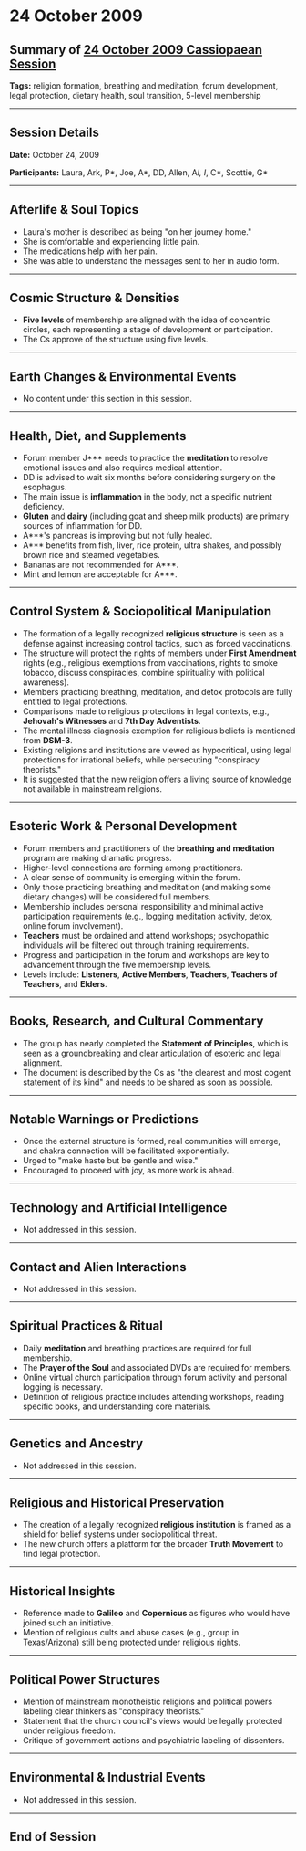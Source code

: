 # 24 October 2009

## Summary of [24 October 2009 Cassiopaean Session](https://cassiopaea.org/forum/threads/session-24-october-2009.14395/)

**Tags:** religion formation, breathing and meditation, forum development, legal protection, dietary health, soul transition, 5-level membership

---

## Session Details

**Date:** October 24, 2009

**Participants:** Laura, Ark, P*, Joe, A*, DD, Allen, A*l, I*, C*, Scottie, G*

---

## Afterlife & Soul Topics

- Laura's mother is described as being "on her journey home."
- She is comfortable and experiencing little pain.
- The medications help with her pain.
- She was able to understand the messages sent to her in audio form.

---

## Cosmic Structure & Densities

- **Five levels** of membership are aligned with the idea of concentric circles, each representing a stage of development or participation.
- The Cs approve of the structure using five levels.

---

## Earth Changes & Environmental Events

- No content under this section in this session.

---

## Health, Diet, and Supplements

- Forum member J*** needs to practice the **meditation** to resolve emotional issues and also requires medical attention.
- DD is advised to wait six months before considering surgery on the esophagus.
- The main issue is **inflammation** in the body, not a specific nutrient deficiency.
- **Gluten** and **dairy** (including goat and sheep milk products) are primary sources of inflammation for DD.
- A***'s pancreas is improving but not fully healed.
- A*** benefits from fish, liver, rice protein, ultra shakes, and possibly brown rice and steamed vegetables.
- Bananas are not recommended for A***.
- Mint and lemon are acceptable for A***.

---

## Control System & Sociopolitical Manipulation

- The formation of a legally recognized **religious structure** is seen as a defense against increasing control tactics, such as forced vaccinations.
- The structure will protect the rights of members under **First Amendment** rights (e.g., religious exemptions from vaccinations, rights to smoke tobacco, discuss conspiracies, combine spirituality with political awareness).
- Members practicing breathing, meditation, and detox protocols are fully entitled to legal protections.
- Comparisons made to religious protections in legal contexts, e.g., **Jehovah's Witnesses** and **7th Day Adventists**.
- The mental illness diagnosis exemption for religious beliefs is mentioned from **DSM-3**.
- Existing religions and institutions are viewed as hypocritical, using legal protections for irrational beliefs, while persecuting "conspiracy theorists."
- It is suggested that the new religion offers a living source of knowledge not available in mainstream religions.

---

## Esoteric Work & Personal Development

- Forum members and practitioners of the **breathing and meditation** program are making dramatic progress.
- Higher-level connections are forming among practitioners.
- A clear sense of community is emerging within the forum.
- Only those practicing breathing and meditation (and making some dietary changes) will be considered full members.
- Membership includes personal responsibility and minimal active participation requirements (e.g., logging meditation activity, detox, online forum involvement).
- **Teachers** must be ordained and attend workshops; psychopathic individuals will be filtered out through training requirements.
- Progress and participation in the forum and workshops are key to advancement through the five membership levels.
- Levels include: **Listeners**, **Active Members**, **Teachers**, **Teachers of Teachers**, and **Elders**.

---

## Books, Research, and Cultural Commentary

- The group has nearly completed the **Statement of Principles**, which is seen as a groundbreaking and clear articulation of esoteric and legal alignment.
- The document is described by the Cs as "the clearest and most cogent statement of its kind" and needs to be shared as soon as possible.

---

## Notable Warnings or Predictions

- Once the external structure is formed, real communities will emerge, and chakra connection will be facilitated exponentially.
- Urged to "make haste but be gentle and wise."
- Encouraged to proceed with joy, as more work is ahead.

---

## Technology and Artificial Intelligence

- Not addressed in this session.

---

## Contact and Alien Interactions

- Not addressed in this session.

---

## Spiritual Practices & Ritual

- Daily **meditation** and breathing practices are required for full membership.
- The **Prayer of the Soul** and associated DVDs are required for members.
- Online virtual church participation through forum activity and personal logging is necessary.
- Definition of religious practice includes attending workshops, reading specific books, and understanding core materials.

---

## Genetics and Ancestry

- Not addressed in this session.

---

## Religious and Historical Preservation

- The creation of a legally recognized **religious institution** is framed as a shield for belief systems under sociopolitical threat.
- The new church offers a platform for the broader **Truth Movement** to find legal protection.

---

## Historical Insights

- Reference made to **Galileo** and **Copernicus** as figures who would have joined such an initiative.
- Mention of religious cults and abuse cases (e.g., group in Texas/Arizona) still being protected under religious rights.

---

## Political Power Structures

- Mention of mainstream monotheistic religions and political powers labeling clear thinkers as "conspiracy theorists."
- Statement that the church council's views would be legally protected under religious freedom.
- Critique of government actions and psychiatric labeling of dissenters.

---

## Environmental & Industrial Events

- Not addressed in this session.

---

## End of Session